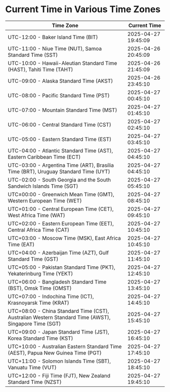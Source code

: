 # Current Time in Various Time Zones

| Time Zone | Current Time |
|-----------|--------------|
| UTC-12:00 - Baker Island Time (BIT) | 2025-04-27 19:45:09 |
| UTC-11:00 - Niue Time (NUT), Samoa Standard Time (SST) | 2025-04-26 20:45:09 |
| UTC-10:00 - Hawaii-Aleutian Standard Time (HAST), Tahiti Time (TAHT) | 2025-04-26 21:45:09 |
| UTC-09:00 - Alaska Standard Time (AKST) | 2025-04-26 23:45:10 |
| UTC-08:00 - Pacific Standard Time (PST) | 2025-04-27 00:45:10 |
| UTC-07:00 - Mountain Standard Time (MST) | 2025-04-27 01:45:10 |
| UTC-06:00 - Central Standard Time (CST) | 2025-04-27 02:45:10 |
| UTC-05:00 - Eastern Standard Time (EST) | 2025-04-27 03:45:10 |
| UTC-04:00 - Atlantic Standard Time (AST), Eastern Caribbean Time (ECT) | 2025-04-27 04:45:10 |
| UTC-03:00 - Argentina Time (ART), Brasília Time (BRT), Uruguay Standard Time (UYT) | 2025-04-27 04:45:10 |
| UTC-02:00 - South Georgia and the South Sandwich Islands Time (SGT) | 2025-04-27 05:45:10 |
| UTC±00:00 - Greenwich Mean Time (GMT), Western European Time (WET) | 2025-04-27 08:45:10 |
| UTC+01:00 - Central European Time (CET), West Africa Time (WAT) | 2025-04-27 09:45:10 |
| UTC+02:00 - Eastern European Time (EET), Central Africa Time (CAT) | 2025-04-27 10:45:10 |
| UTC+03:00 - Moscow Time (MSK), East Africa Time (EAT) | 2025-04-27 10:45:10 |
| UTC+04:00 - Azerbaijan Time (AZT), Gulf Standard Time (GST) | 2025-04-27 11:45:10 |
| UTC+05:00 - Pakistan Standard Time (PKT), Yekaterinburg Time (YEKT) | 2025-04-27 12:45:10 |
| UTC+06:00 - Bangladesh Standard Time (BST), Omsk Time (OMST) | 2025-04-27 13:45:10 |
| UTC+07:00 - Indochina Time (ICT), Krasnoyarsk Time (KRAT) | 2025-04-27 14:45:10 |
| UTC+08:00 - China Standard Time (CST), Australian Western Standard Time (AWST), Singapore Time (SGT) | 2025-04-27 15:45:10 |
| UTC+09:00 - Japan Standard Time (JST), Korea Standard Time (KST) | 2025-04-27 16:45:10 |
| UTC+10:00 - Australian Eastern Standard Time (AEST), Papua New Guinea Time (PGT) | 2025-04-27 17:45:10 |
| UTC+11:00 - Solomon Islands Time (SBT), Vanuatu Time (VUT) | 2025-04-27 18:45:10 |
| UTC+12:00 - Fiji Time (FJT), New Zealand Standard Time (NZST) | 2025-04-27 19:45:10 |
